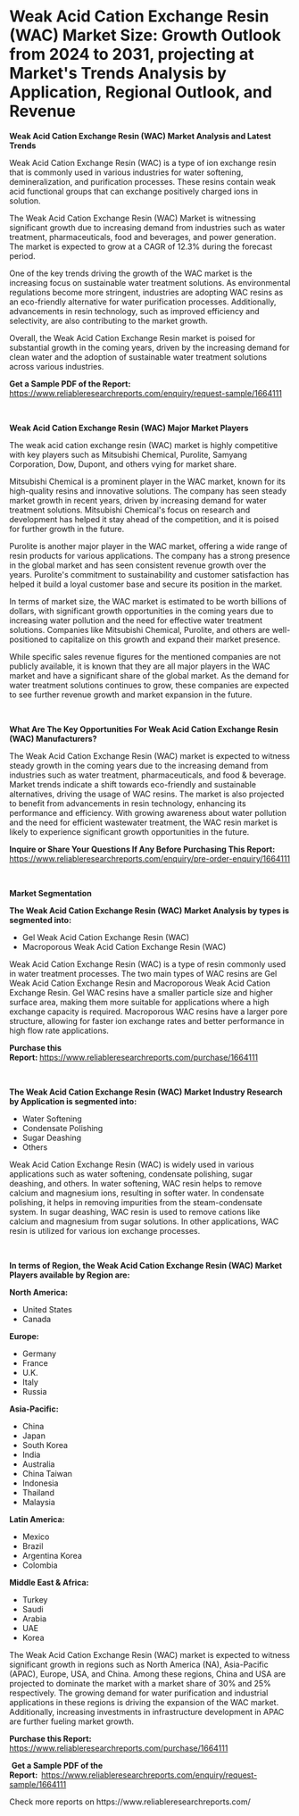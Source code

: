 <p><h1>Weak Acid Cation Exchange Resin (WAC) Market Size: Growth Outlook from 2024 to 2031, projecting at Market's Trends Analysis by Application, Regional Outlook, and Revenue</h1></p><p><strong>Weak Acid Cation Exchange Resin (WAC) Market Analysis and Latest Trends</strong></p>
<p><p>Weak Acid Cation Exchange Resin (WAC) is a type of ion exchange resin that is commonly used in various industries for water softening, demineralization, and purification processes. These resins contain weak acid functional groups that can exchange positively charged ions in solution. </p><p>The Weak Acid Cation Exchange Resin (WAC) Market is witnessing significant growth due to increasing demand from industries such as water treatment, pharmaceuticals, food and beverages, and power generation. The market is expected to grow at a CAGR of 12.3% during the forecast period.</p><p>One of the key trends driving the growth of the WAC market is the increasing focus on sustainable water treatment solutions. As environmental regulations become more stringent, industries are adopting WAC resins as an eco-friendly alternative for water purification processes. Additionally, advancements in resin technology, such as improved efficiency and selectivity, are also contributing to the market growth.</p><p>Overall, the Weak Acid Cation Exchange Resin market is poised for substantial growth in the coming years, driven by the increasing demand for clean water and the adoption of sustainable water treatment solutions across various industries.</p></p>
<p><strong>Get a Sample PDF of the Report:&nbsp;</strong> <a href="https://www.reliableresearchreports.com/enquiry/request-sample/1664111">https://www.reliableresearchreports.com/enquiry/request-sample/1664111</a></p>
<p>&nbsp;</p>
<p><strong>Weak Acid Cation Exchange Resin (WAC) Major Market Players</strong></p>
<p><p>The weak acid cation exchange resin (WAC) market is highly competitive with key players such as Mitsubishi Chemical, Purolite, Samyang Corporation, Dow, Dupont, and others vying for market share. </p><p>Mitsubishi Chemical is a prominent player in the WAC market, known for its high-quality resins and innovative solutions. The company has seen steady market growth in recent years, driven by increasing demand for water treatment solutions. Mitsubishi Chemical's focus on research and development has helped it stay ahead of the competition, and it is poised for further growth in the future.</p><p>Purolite is another major player in the WAC market, offering a wide range of resin products for various applications. The company has a strong presence in the global market and has seen consistent revenue growth over the years. Purolite's commitment to sustainability and customer satisfaction has helped it build a loyal customer base and secure its position in the market.</p><p>In terms of market size, the WAC market is estimated to be worth billions of dollars, with significant growth opportunities in the coming years due to increasing water pollution and the need for effective water treatment solutions. Companies like Mitsubishi Chemical, Purolite, and others are well-positioned to capitalize on this growth and expand their market presence.</p><p>While specific sales revenue figures for the mentioned companies are not publicly available, it is known that they are all major players in the WAC market and have a significant share of the global market. As the demand for water treatment solutions continues to grow, these companies are expected to see further revenue growth and market expansion in the future.</p></p>
<p>&nbsp;</p>
<p><strong>What Are The Key Opportunities For Weak Acid Cation Exchange Resin (WAC) Manufacturers?</strong></p>
<p><p>The Weak Acid Cation Exchange Resin (WAC) market is expected to witness steady growth in the coming years due to the increasing demand from industries such as water treatment, pharmaceuticals, and food & beverage. Market trends indicate a shift towards eco-friendly and sustainable alternatives, driving the usage of WAC resins. The market is also projected to benefit from advancements in resin technology, enhancing its performance and efficiency. With growing awareness about water pollution and the need for efficient wastewater treatment, the WAC resin market is likely to experience significant growth opportunities in the future.</p></p>
<p><strong>Inquire or Share Your Questions If Any Before Purchasing This Report:</strong> <a href="https://www.reliableresearchreports.com/enquiry/pre-order-enquiry/1664111">https://www.reliableresearchreports.com/enquiry/pre-order-enquiry/1664111</a></p>
<p>&nbsp;</p>
<p><strong>Market Segmentation</strong></p>
<p><strong>The Weak Acid Cation Exchange Resin (WAC) Market Analysis by types is segmented into:</strong></p>
<p><ul><li>Gel Weak Acid Cation Exchange Resin (WAC)</li><li>Macroporous Weak Acid Cation Exchange Resin (WAC)</li></ul></p>
<p><p>Weak Acid Cation Exchange Resin (WAC) is a type of resin commonly used in water treatment processes. The two main types of WAC resins are Gel Weak Acid Cation Exchange Resin and Macroporous Weak Acid Cation Exchange Resin. Gel WAC resins have a smaller particle size and higher surface area, making them more suitable for applications where a high exchange capacity is required. Macroporous WAC resins have a larger pore structure, allowing for faster ion exchange rates and better performance in high flow rate applications.</p></p>
<p><strong>Purchase this Report:&nbsp;</strong><a href="https://www.reliableresearchreports.com/purchase/1664111">https://www.reliableresearchreports.com/purchase/1664111</a></p>
<p>&nbsp;</p>
<p><strong>The Weak Acid Cation Exchange Resin (WAC) Market Industry Research by Application is segmented into:</strong></p>
<p><ul><li>Water Softening</li><li>Condensate Polishing</li><li>Sugar Deashing</li><li>Others</li></ul></p>
<p><p>Weak Acid Cation Exchange Resin (WAC) is widely used in various applications such as water softening, condensate polishing, sugar deashing, and others. In water softening, WAC resin helps to remove calcium and magnesium ions, resulting in softer water. In condensate polishing, it helps in removing impurities from the steam-condensate system. In sugar deashing, WAC resin is used to remove cations like calcium and magnesium from sugar solutions. In other applications, WAC resin is utilized for various ion exchange processes.</p></p>
<p>&nbsp;</p>
<p><strong>In terms of Region, the Weak Acid Cation Exchange Resin (WAC) Market Players available by Region are:</strong></p>
<p>
    <p> <strong> North America: </strong>
        <ul>
            <li>United States</li>
            <li>Canada</li>
        </ul>
        </p> 
    <p> <strong> Europe: </strong>
        <ul>
            <li>Germany</li>
            <li>France</li>
            <li>U.K.</li>
            <li>Italy</li>
            <li>Russia</li>
        </ul>
        </p> 
    <p> <strong> Asia-Pacific: </strong>
        <ul>
            <li>China</li>
            <li>Japan</li>
            <li>South Korea</li>
            <li>India</li>
            <li>Australia</li>
            <li>China Taiwan</li>
            <li>Indonesia</li>
            <li>Thailand</li>
            <li>Malaysia</li>
        </ul>
        </p> 
    <p> <strong> Latin America: </strong>
        <ul>
            <li>Mexico</li>
            <li>Brazil</li>
            <li>Argentina Korea</li>
            <li>Colombia</li>
        </ul>
        </p> 
    <p> <strong> Middle East & Africa: </strong>
        <ul>
            <li>Turkey</li>
            <li>Saudi</li>
            <li>Arabia</li>
            <li>UAE</li>
            <li>Korea</li>
        </ul>
    </p>
    </p>
<p><p>The Weak Acid Cation Exchange Resin (WAC) market is expected to witness significant growth in regions such as North America (NA), Asia-Pacific (APAC), Europe, USA, and China. Among these regions, China and USA are projected to dominate the market with a market share of 30% and 25% respectively. The growing demand for water purification and industrial applications in these regions is driving the expansion of the WAC market. Additionally, increasing investments in infrastructure development in APAC are further fueling market growth.</p></p>
<p><strong>Purchase this Report: </strong><a href="https://www.reliableresearchreports.com/purchase/1664111">https://www.reliableresearchreports.com/purchase/1664111</a></p>
<p>&nbsp;<strong>Get a Sample PDF of the Report:&nbsp;&nbsp;</strong><a href="https://www.reliableresearchreports.com/enquiry/request-sample/1664111">https://www.reliableresearchreports.com/enquiry/request-sample/1664111</a></p>
<p><strong></strong></p>
<p>Check more reports on https://www.reliableresearchreports.com/</p>